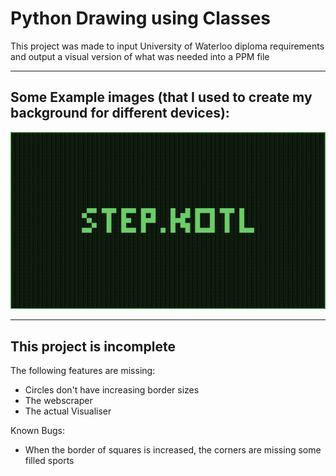 # Python Drawing using Classes

This project was made to input University of Waterloo diploma requirements and output a visual version of what was needed into a PPM file

---
## Some Example images (that I used to create my background for different devices):

![](Photos/background.png)

---
## **This project is incomplete**

The following features are missing:
- Circles don't have increasing border sizes
- The webscraper
- The actual Visualiser


Known Bugs:
- When the border of squares is increased, the corners are missing some filled sports
